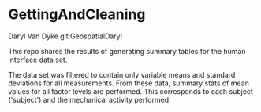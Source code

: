 # GettingAndCleaning

Daryl Van Dyke
git:GeospatialDaryl

This repo shares the results of generating summary tables for the human interface data set.

The data set was filtered to contain only variable means and standard deviations for all measurements.  From these data, summary stats of mean values for all factor levels are performed.  This corresponds to each subject ('subject') and the mechanical activity performed.
